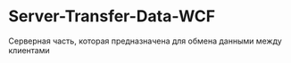 # Server-Transfer-Data-WCF
Серверная часть, которая предназначена для обмена данными между клиентами
